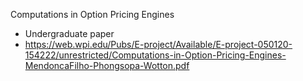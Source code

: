 Computations in Option Pricing Engines
+ Undergraduate paper
+ https://web.wpi.edu/Pubs/E-project/Available/E-project-050120-154222/unrestricted/Computations-in-Option-Pricing-Engines-MendoncaFilho-Phongsopa-Wotton.pdf